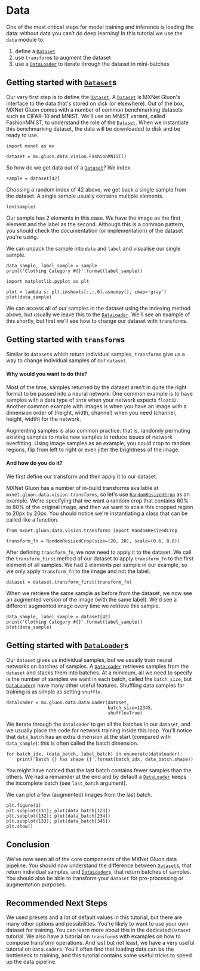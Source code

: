 # Data

One of the most critical steps for model training and inference is loading the data: without data you can’t do deep learning! In this tutorial we use the `data` module to:

1) define a [`Dataset`](https://beta.mxnet.io/api/gluon/_autogen/mxnet.gluon.data.Dataset.html)
2) use `transform`s to augment the dataset
3) use a [`DataLoader`](https://beta.mxnet.io/api/gluon/_autogen/mxnet.gluon.data.DataLoader.html) to iterate through the dataset in mini-batches

## Getting started with [`Dataset`](https://beta.mxnet.io/api/gluon/_autogen/mxnet.gluon.data.Dataset.html)s

Our very first step is to define the [`Dataset`](https://beta.mxnet.io/api/gluon/_autogen/mxnet.gluon.data.Dataset.html). A [`Dataset`](https://beta.mxnet.io/api/gluon/_autogen/mxnet.gluon.data.Dataset.html) is MXNet Gluon's interface to the data that's stored on disk (or elsewhere). Out of the box, MXNet Gluon comes with a number of common benchmarking datasets such as CIFAR-10 and MNIST. We'll use an MNIST variant, called FashionMNIST, to understand the role of the [`Dataset`](https://beta.mxnet.io/api/gluon/_autogen/mxnet.gluon.data.Dataset.html). When we instantiate this benchmarking dataset, the data will be downloaded to disk and be ready to use.

```
import mxnet as mx

dataset = mx.gluon.data.vision.FashionMNIST()
```

So how do we get data out of a [`Dataset`](https://beta.mxnet.io/api/gluon/_autogen/mxnet.gluon.data.Dataset.html)? We index.

```
sample = dataset[42]
```

Choosing a random index of 42 above, we get back a single sample from the dataset. A single sample usually contains multiple elements.

```
len(sample)
```

Our sample has 2 elements in this case. We have the image as the first element and the label as the second. Although this is a common pattern, you should check the documentation (or implementation) of the dataset you're using.

We can unpack the sample into `data` and `label` and visualise our single sample.

```
data_sample, label_sample = sample
print('Clothing Category #{}'.format(label_sample))
```

```
import matplotlib.pyplot as plt

plot = lambda s: plt.imshow(s[:,:,0].asnumpy(), cmap='gray')
plot(data_sample)
```

We can access all of our samples in the dataset using the indexing method above, but usually we leave this to the [`DataLoader`](https://beta.mxnet.io/api/gluon/_autogen/mxnet.gluon.data.DataLoader.html). We'll see an example of this shortly, but first we'll see how to change our dataset with `transform`s.

## Getting started with `transform`s

Similar to `dataset`s which return individual samples, `transform`s give us a way to change individual samples of our `dataset`.

#### Why would you want to do this?

Most of the time, samples returned by the dataset aren't in quite the right format to be passed into a neural network. One common example is to have samples with a data type of `int8` when your network expects `float32`. Another common example with images is when you have an image with a dimension order of (height, width, channel) when you need (channel, height, width) for the network.

Augmenting samples is also common practice: that is, randomly permuting existing samples to make new samples to reduce issues of network overfitting. Using image samples as an example, you could crop to random regions, flip from left to right or even jitter the brightness of the image.

#### And how do you do it?

We first define our transform and then apply it to our dataset.

MXNet Gluon has a number of in-build transforms available at `mxnet.gluon.data.vision.transforms`, so let's use [`RandomResizedCrop`](https://beta.mxnet.io/api/gluon/_autogen/mxnet.gluon.data.vision.transforms.RandomResizedCrop.html) as an example. We're specifying that we want a random crop that contains 60% to 80% of the original image, and then we want to scale this cropped region to 20px by 20px. You should notice we're instantiating a class that can be called like a function.

```
from mxnet.gluon.data.vision.transforms import RandomResizedCrop

transform_fn = RandomResizedCrop(size=(20, 20), scale=(0.6, 0.8))
```

After defining `transform_fn`, we now need to apply it to the dataset. We call the `transform_first` method of our dataset to apply `transform_fn` to the first element of all samples. We had 2 elements per sample in our example, so we only apply `transform_fn` to the image and not the label.

```
dataset = dataset.transform_first(transform_fn)
```

When we retrieve the same sample as before from the dataset, we now see an augmented version of the image (with the same label). We'd see a different augmented image every time we retrieve this sample.

```
data_sample, label_sample = dataset[42]
print('Clothing Category #{}'.format(label_sample))
plot(data_sample)
```

## Getting started with [`DataLoader`](https://beta.mxnet.io/api/gluon/_autogen/mxnet.gluon.data.DataLoader.html)s

Our `dataset` gives us individual samples, but we usually train neural networks on batches of samples. A [`DataLoader`](https://beta.mxnet.io/api/gluon/_autogen/mxnet.gluon.data.DataLoader.html) retrieves samples from the `dataset` and stacks them into batches. At a minimum, all we need to specify is the number of samples we want in each batch, called the `batch_size`, but [`DataLoader`](https://beta.mxnet.io/api/gluon/_autogen/mxnet.gluon.data.DataLoader.html)s have many other useful features. Shuffling data samples for training is as simple as setting `shuffle`.

```
dataloader = mx.gluon.data.DataLoader(dataset,
                                      batch_size=12345,
                                      shuffle=True)
```

We iterate through the `dataloader` to get all the batches in our `dataset`, and we usually place the code for network training inside this loop. You'll notice that `data_batch` has an extra dimension at the start (compared with `data_sample`): this is often called the batch dimension.

```
for batch_idx, (data_batch, label_batch) in enumerate(dataloader):
    print('Batch {} has shape {}'.format(batch_idx, data_batch.shape))
```

You might have noticed that the last batch contains fewer samples than the others. We had a remainder at the end and by default a [`DataLoader`](https://beta.mxnet.io/api/gluon/_autogen/mxnet.gluon.data.DataLoader.html) keeps the incomplete batch (see `last_batch` argument).

We can plot a few (augmented) images from the last batch.

```
plt.figure(1)
plt.subplot(131); plot(data_batch[123])
plt.subplot(132); plot(data_batch[234])
plt.subplot(133); plot(data_batch[345])
plt.show()
```

## Conclusion

We've now seen all of the core components of the MXNet Gluon data pipeline. You should now understand the difference between [`Dataset`](https://beta.mxnet.io/api/gluon/_autogen/mxnet.gluon.data.Dataset.html)s, that return individual samples, and [`DataLoader`](https://beta.mxnet.io/api/gluon/_autogen/mxnet.gluon.data.DataLoader.html)s, that return batches of samples. You should also be able to transform your `dataset` for pre-processing or augmentation purposes.

## Recommended Next Steps

We used presets and a lot of default values in this tutorial, but there are many other options and possibilities. You're likely to want to use your own dataset for training. You can learn more about this in the dedicated `Dataset` tutorial. We also have a tutorial on `transform`s with examples on how to compose transform operations. And last but not least, we have a very useful tutorial on `DataLoader`s. You'll often find that loading data can be the bottleneck to training, and this tutorial contains some useful tricks to speed up the data pipeline.